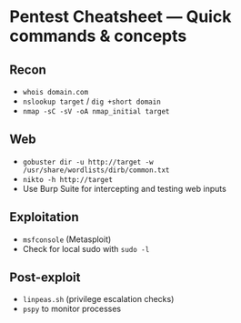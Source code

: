 # Pentest Cheatsheet — Quick commands & concepts


## Recon
- `whois domain.com`
- `nslookup target` / `dig +short domain`
- `nmap -sC -sV -oA nmap_initial target`


## Web
- `gobuster dir -u http://target -w /usr/share/wordlists/dirb/common.txt`
- `nikto -h http://target`
- Use Burp Suite for intercepting and testing web inputs


## Exploitation
- `msfconsole` (Metasploit)
- Check for local sudo with `sudo -l`


## Post-exploit
- `linpeas.sh` (privilege escalation checks)
- `pspy` to monitor processes
